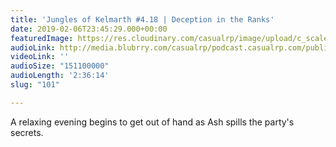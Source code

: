 ```yaml
---
title: 'Jungles of Kelmarth #4.18 | Deception in the Ranks'
date: 2019-02-06T23:45:29.000+00:00
featuredImage: https://res.cloudinary.com/casualrp/image/upload/c_scale,f_auto,w_1600/chapter4/laundry.jpg
audioLink: http://media.blubrry.com/casualrp/podcast.casualrp.com/public/Chapter%204%20Ep.%2018%20_%20Deception%20in%20the%20Ranks.mp3
videoLink: ''
audioSize: "151100000"
audioLength: '2:36:14'
slug: "101"

---
```

A relaxing evening begins to get out of hand as Ash spills the party's secrets.